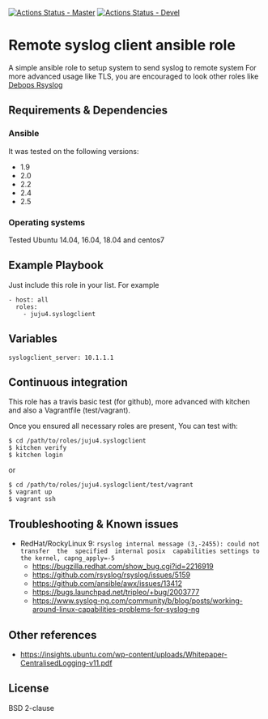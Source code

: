 [![Actions Status - Master](https://github.com/juju4/ansible-syslogclient/workflows/AnsibleCI/badge.svg)](https://github.com/juju4/ansible-syslogclient/actions?query=branch%3Amaster)
[![Actions Status - Devel](https://github.com/juju4/ansible-syslogclient/workflows/AnsibleCI/badge.svg?branch=devel)](https://github.com/juju4/ansible-syslogclient/actions?query=branch%3Adevel)
# Remote syslog client ansible role

A simple ansible role to setup system to send syslog to remote system
For more advanced usage like TLS, you are encouraged to look other roles like [Debops Rsyslog](https://github.com/debops/ansible-rsyslog)

## Requirements & Dependencies

### Ansible
It was tested on the following versions:
 * 1.9
 * 2.0
 * 2.2
 * 2.4
 * 2.5

### Operating systems

Tested Ubuntu 14.04, 16.04, 18.04 and centos7

## Example Playbook

Just include this role in your list.
For example

```
- host: all
  roles:
    - juju4.syslogclient
```

## Variables

```
syslogclient_server: 10.1.1.1
```

## Continuous integration

This role has a travis basic test (for github), more advanced with kitchen and also a Vagrantfile (test/vagrant).

Once you ensured all necessary roles are present, You can test with:
```
$ cd /path/to/roles/juju4.syslogclient
$ kitchen verify
$ kitchen login
```
or
```
$ cd /path/to/roles/juju4.syslogclient/test/vagrant
$ vagrant up
$ vagrant ssh
```

## Troubleshooting & Known issues

* RedHat/RockyLinux 9: `rsyslog internal message (3,-2455): could not transfer  the  specified  internal posix  capabilities settings to the kernel, capng_apply=-5`
  * https://bugzilla.redhat.com/show_bug.cgi?id=2216919
  * https://github.com/rsyslog/rsyslog/issues/5159
  * https://github.com/ansible/awx/issues/13412
  * https://bugs.launchpad.net/tripleo/+bug/2003777
  * https://www.syslog-ng.com/community/b/blog/posts/working-around-linux-capabilities-problems-for-syslog-ng

## Other references

* https://insights.ubuntu.com/wp-content/uploads/Whitepaper-CentralisedLogging-v11.pdf

## License

BSD 2-clause
